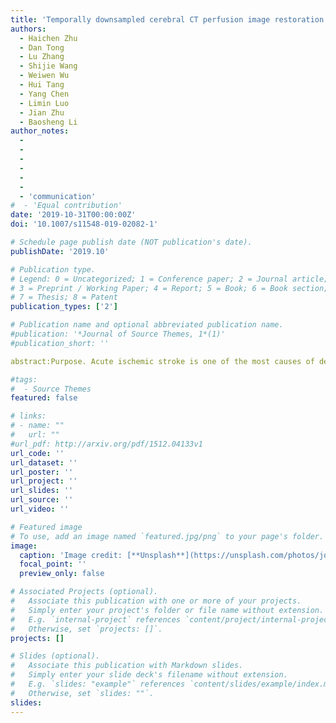 ```yaml
---
title: 'Temporally downsampled cerebral CT perfusion image restoration using deep residual learning'
authors:
  - Haichen Zhu
  - Dan Tong
  - Lu Zhang
  - Shijie Wang
  - Weiwen Wu
  - Hui Tang
  - Yang Chen
  - Limin Luo
  - Jian Zhu
  - Baosheng Li
author_notes:
  - 
  - 
  - 
  - 
  - 
  - 
  - 'communication'
#  - 'Equal contribution'
date: '2019-10-31T00:00:00Z'
doi: '10.1007/s11548-019-02082-1'

# Schedule page publish date (NOT publication's date).
publishDate: '2019.10'

# Publication type.
# Legend: 0 = Uncategorized; 1 = Conference paper; 2 = Journal article;
# 3 = Preprint / Working Paper; 4 = Report; 5 = Book; 6 = Book section;
# 7 = Thesis; 8 = Patent
publication_types: ['2']

# Publication name and optional abbreviated publication name.
#publication: '*Journal of Source Themes, 1*(1)'
#publication_short: ''

abstract:Purpose. Acute ischemic stroke is one of the most causes of death all over the world. Onset to treatment time is critical in stroke diagnosis and treatment. Considering the time consumption and high price of MR imaging, CT perfusion (CTP) imaging is strongly recommended for acute stroke. However, too much CT radiation during CTP imaging may increase the risk of health problems. How to reduce CT radiation dose in CT perfusion imaging has drawn our great attention.Methods. In this study, the original 30-pass CTP images are downsampled to 15 passes in time sequence, which equals to 50% radiation dose reduction. Then, a residual deep convolutional neural network (DCNN) model is proposed to restore the downsampled 15-pass CTP images to 30 passes to calculate the parameters such as cerebral blood flow, cerebral blood volume, mean transit time, time to peak for stroke diagnosis and treatment. The deep restoration CNN is implemented simply and effectively with 16 successive convolutional layers which form a wide enough receptive field for input image data. 18 patients CTP images are employed as training set and the other six patients CTP images are treated as test dataset in this study.

#tags:
#  - Source Themes
featured: false

# links:
# - name: ""
#   url: ""
#url_pdf: http://arxiv.org/pdf/1512.04133v1
url_code: ''
url_dataset: ''
url_poster: ''
url_project: ''
url_slides: ''
url_source: ''
url_video: ''

# Featured image
# To use, add an image named `featured.jpg/png` to your page's folder.
image:
  caption: 'Image credit: [**Unsplash**](https://unsplash.com/photos/jdD8gXaTZsc)'
  focal_point: ''
  preview_only: false

# Associated Projects (optional).
#   Associate this publication with one or more of your projects.
#   Simply enter your project's folder or file name without extension.
#   E.g. `internal-project` references `content/project/internal-project/index.md`.
#   Otherwise, set `projects: []`.
projects: []

# Slides (optional).
#   Associate this publication with Markdown slides.
#   Simply enter your slide deck's filename without extension.
#   E.g. `slides: "example"` references `content/slides/example/index.md`.
#   Otherwise, set `slides: ""`.
slides:
---
```

